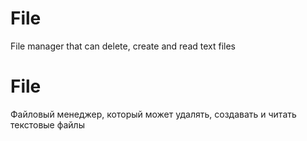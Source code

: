 # File
File manager that can delete, create and read text files 

# File
Файловый менеджер, который может удалять, создавать и читать текстовые файлы 

